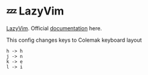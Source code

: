 # 💤 LazyVim

[LazyVim](https://github.com/LazyVim/LazyVim).
Official [documentation](https://lazyvim.github.io/installation) here.

This config changes keys to Colemak keyboard layout
```
h -> h 
j -> n
k -> e
l -> i
```

